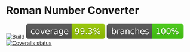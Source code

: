 # Roman Number Converter

![Build](https://github.com/sass0lino/prova/actions/workflows/build.yml)
![coveralls](.github/badges/jacoco.svg)
![branches_coveralls](.github/badges/branches.svg)
[![Coveralls status](https://coveralls.io/repos/github/sass0lino/prova/badge.svg?branch=main)](https://coveralls.io/github/sass0lino/prova?branch=main)
